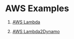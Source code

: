 # AWS Examples

1) <a href="https://github.com/DwarfCu/aws/tree/Lambda2DynamoDB/src/main/java/aws/lambda">AWS Lambda</a>

2) <a href="https://github.com/DwarfCu/aws/tree/Lambda2DynamoDB/src/main/java/aws/lambda">AWS Lambda2Dynamo</a>